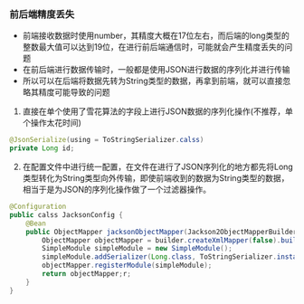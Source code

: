 ### 前后端精度丢失

* 前端接收数据时使用number，其精度大概在17位左右，而后端的long类型的整数最大值可以达到19位，在进行前后端通信时，可能就会产生精度丢失的问题
* 在前后端进行数据传输时，一般都是使用JSON进行数据的序列化并进行传输
* 所以可以在后端将数据先转为String类型的数据，再拿到前端，就可以直接忽略其精度可能导致的问题



1. 直接在单个使用了雪花算法的字段上进行JSON数据的序列化操作(不推荐，单个操作太花时间)

~~~java
@JsonSerialize(using = ToStringSerializer.calss)
private Long id;
~~~

2. 在配置文件中进行统一配置，在文件在进行了JSON序列化的地方都先将Long类型转化为String类型向外传输，即使前端收到的数据为String类型的数据，相当于是为JSON的序列化操作做了一个过滤器操作。

~~~java
@Configuration
public calss JacksonConfig {
    @Bean
    public ObjectMapper jacksonObjectMapper(Jackson2ObjectMapperBuilder builder) {
        ObjectMapper objectMapper = builder.createXmlMapper(false).build();
        SimpleModule simpleModule = new SimpleModule();
        simpleModule.addSerializer(Long.class, ToStringSerializer.instance);
        objectMapper.registerModule(simpleModule);
        return objectMapper;r;
    }
}
~~~

